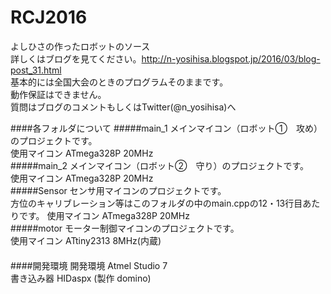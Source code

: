# RCJ2016

よしひさの作ったロボットのソース  
詳しくはブログを見てください。<http://n-yosihisa.blogspot.jp/2016/03/blog-post_31.html>  
基本的には全国大会のときのプログラムそのままです。  
動作保証はできません。  
質問はブログのコメントもしくはTwitter(@n_yosihisa)へ

####各フォルダについて
#####main_1
メインマイコン（ロボット①　攻め）のプロジェクトです。  
使用マイコン ATmega328P 20MHz  
#####main_2
メインマイコン（ロボット②　守り）のプロジェクトです。  
使用マイコン ATmega328P 20MHz  
#####Sensor
センサ用マイコンのプロジェクトです。  
方位のキャリブレーション等はこのフォルダの中のmain.cppの12・13行目あたりです。
使用マイコン ATmega328P 20MHz  
#####motor
モーター制御マイコンのプロジェクトです。  
使用マイコン ATtiny2313 8MHz(内蔵)  
  　  
####開発環境
開発環境 Atmel Studio 7  
書き込み器 HIDaspx (製作 domino)

